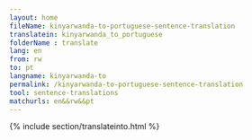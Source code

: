 ```yaml
---
layout: home
fileName: kinyarwanda-to-portuguese-sentence-translation
translatein: kinyarwanda_to_portuguese
folderName : translate
lang: en
from: rw
to: pt
langname: kinyarwanda-to
permalink: /kinyarwanda-to-portuguese-sentence-translation
tool: sentence-translations
matchurls: en&&rw&&pt
---
```

{% include section/translateinto.html %}
